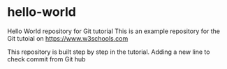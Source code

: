 # hello-world
Hello World repository for Git tutorial
This is an example repository for the Git tutoial on https://www.w3schools.com

This repository is built step by step in the tutorial.
Adding a new line to check commit from Git hub
